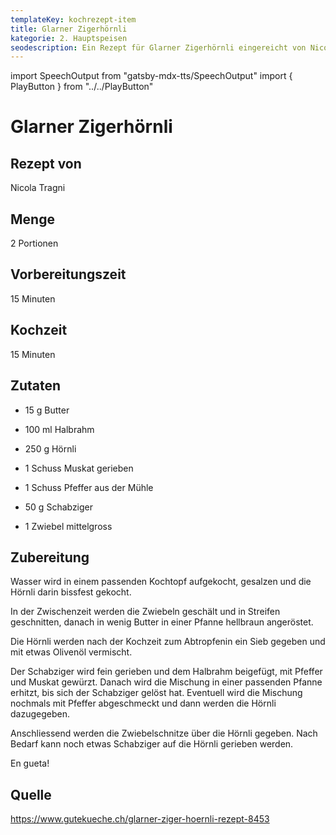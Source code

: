 ```yaml
---
templateKey: kochrezept-item
title: Glarner Zigerhörnli
kategorie: 2. Hauptspeisen
seodescription: Ein Rezept für Glarner Zigerhörnli eingereicht von Nicola Tragni
---
```

import SpeechOutput from "gatsby-mdx-tts/SpeechOutput"
import { PlayButton } from "../../PlayButton"

<SpeechOutput id="kochrezept-nicola-tragni" customPlayButton={PlayButton}>

# Glarner Zigerhörnli

## Rezept von

Nicola Tragni

## Menge

2 Portionen

## Vorbereitungszeit

15 Minuten

## Kochzeit

15 Minuten

## Zutaten

* 15 g Butter 
* 100 ml Halbrahm 

* 250 g Hörnli 
* 1 Schuss Muskat gerieben 
* 1 Schuss Pfeffer aus der Mühle 
* 50 g Schabziger 
* 1 Zwiebel mittelgross 

## Zubereitung

Wasser wird in einem passenden Kochtopf aufgekocht, gesalzen und die Hörnli darin bissfest gekocht. 

In der Zwischenzeit werden die Zwiebeln geschält und in Streifen geschnitten, danach in wenig Butter in einer Pfanne hellbraun angeröstet. 

Die Hörnli werden nach der Kochzeit zum Abtropfenin ein Sieb gegeben und mit etwas Olivenöl vermischt. 

Der Schabziger wird fein gerieben und dem Halbrahm beigefügt, mit Pfeffer und Muskat gewürzt. Danach wird die Mischung in einer passenden Pfanne erhitzt, bis sich der Schabziger gelöst hat. Eventuell wird die Mischung nochmals mit Pfeffer abgeschmeckt und dann werden die Hörnli dazugegeben. 

Anschliessend werden die Zwiebelschnitze über die Hörnli gegeben. Nach Bedarf kann noch etwas Schabziger auf die Hörnli gerieben werden. 

En gueta! 

## Quelle

<https://www.gutekueche.ch/glarner-ziger-hoernli-rezept-8453>
</SpeechOutput>